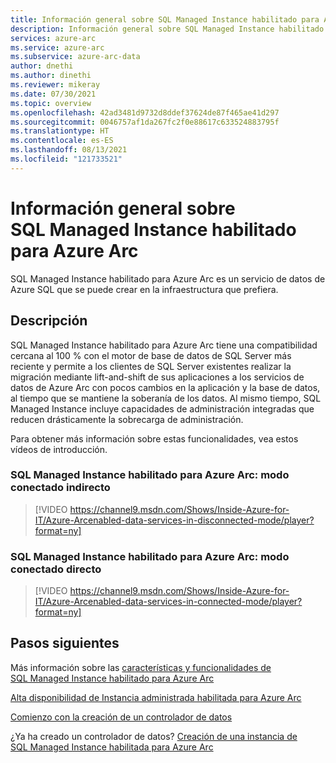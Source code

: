 ```yaml
---
title: Información general sobre SQL Managed Instance habilitado para Azure Arc
description: Información general sobre SQL Managed Instance habilitado para Azure Arc
services: azure-arc
ms.service: azure-arc
ms.subservice: azure-arc-data
author: dnethi
ms.author: dinethi
ms.reviewer: mikeray
ms.date: 07/30/2021
ms.topic: overview
ms.openlocfilehash: 42ad3481d9732d8ddef37624de87f465ae41d297
ms.sourcegitcommit: 0046757af1da267fc2f0e88617c633524883795f
ms.translationtype: HT
ms.contentlocale: es-ES
ms.lasthandoff: 08/13/2021
ms.locfileid: "121733521"
---
```

# <a name="azure-arc-enabled-sql-managed-instance-overview"></a>Información general sobre SQL Managed Instance habilitado para Azure Arc

SQL Managed Instance habilitado para Azure Arc es un servicio de datos de Azure SQL que se puede crear en la infraestructura que prefiera. 


## <a name="description"></a>Descripción

SQL Managed Instance habilitado para Azure Arc tiene una compatibilidad cercana al 100 % con el motor de base de datos de SQL Server más reciente y permite a los clientes de SQL Server existentes realizar la migración mediante lift-and-shift de sus aplicaciones a los servicios de datos de Azure Arc con pocos cambios en la aplicación y la base de datos, al tiempo que se mantiene la soberanía de los datos. Al mismo tiempo, SQL Managed Instance incluye capacidades de administración integradas que reducen drásticamente la sobrecarga de administración. 

Para obtener más información sobre estas funcionalidades, vea estos vídeos de introducción.

### <a name="azure-arc-enabled-sql-managed-instance---indirect-connected-mode"></a>SQL Managed Instance habilitado para Azure Arc: modo conectado indirecto

> [!VIDEO https://channel9.msdn.com/Shows/Inside-Azure-for-IT/Azure-Arcenabled-data-services-in-disconnected-mode/player?format=ny]

### <a name="azure-arc-enabled-sql-managed-instance---direct-connected-mode"></a>SQL Managed Instance habilitado para Azure Arc: modo conectado directo

> [!VIDEO https://channel9.msdn.com/Shows/Inside-Azure-for-IT/Azure-Arcenabled-data-services-in-connected-mode/player?format=ny]

## <a name="next-steps"></a>Pasos siguientes

Más información sobre las [características y funcionalidades de SQL Managed Instance habilitado para Azure Arc](managed-instance-features.md)

[Alta disponibilidad de Instancia administrada habilitada para Azure Arc](managed-instance-high-availability.md)

[Comienzo con la creación de un controlador de datos](create-data-controller.md)

¿Ya ha creado un controlador de datos? [Creación de una instancia de SQL Managed Instance habilitada para Azure Arc](create-sql-managed-instance.md)
